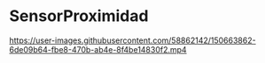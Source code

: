 # SensorProximidad



https://user-images.githubusercontent.com/58862142/150663862-6de09b64-fbe8-470b-ab4e-8f4be14830f2.mp4

